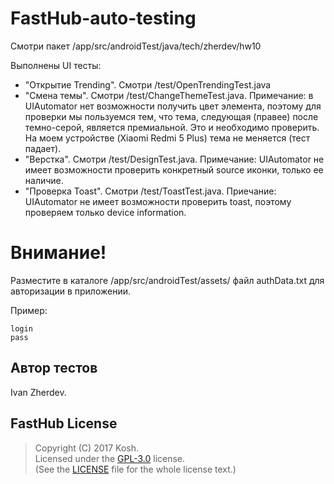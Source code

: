 FastHub-auto-testing
====================

Смотри пакет /app/src/androidTest/java/tech/zherdev/hw10

Выполнены UI тесты:

* "Открытие Trending". Смотри /test/OpenTrendingTest.java
* "Смена темы". Смотри /test/ChangeThemeTest.java. Примечание: в UIAutomator нет возможности получить
цвет элемента, поэтому для проверки мы пользуемся тем, что тема, следующая (правее) после темно-серой, является
премиальной. Это и необходимо проверить. На моем устройстве (Xiaomi Redmi 5 Plus) тема не меняется (тест падает).
* "Верстка". Смотри /test/DesignTest.java. Примечание: UIAutomator не имеет возможности проверить конкретный source иконки,
только ее наличие.
* "Проверка Toast". Смотри /test/ToastTest.java. Приечание: UIAutomator не имеет возможности проверить toast,
поэтому проверяем только device information.


Внимание!
=========

Разместите в каталоге /app/src/androidTest/assets/ файл authData.txt для авторизации в приложении.

Пример:

```
login
pass
```


## Автор тестов

Ivan Zherdev.




## FastHub License

> Copyright (C) 2017 Kosh.  
> Licensed under the [GPL-3.0](https://www.gnu.org/licenses/gpl.html) license.  
> (See the [LICENSE](https://github.com/k0shk0sh/FastHub/blob/master/LICENSE) file for the whole license text.)